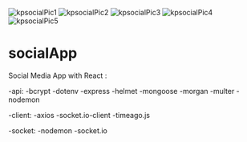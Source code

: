 ![kpsocialPic1](https://user-images.githubusercontent.com/89661647/167191083-398d03a1-d2e0-4767-9d10-9005c951eaca.png)
![kpsocialPic2](https://user-images.githubusercontent.com/89661647/167191143-51de0e36-3432-41a2-8c85-d603b85396ec.png)
![kpsocialPic3](https://user-images.githubusercontent.com/89661647/167191191-8630e794-bc57-443a-84e6-96ce71d82c0e.png)
![kpsocialPic4](https://user-images.githubusercontent.com/89661647/167191230-24fbd567-0eba-495b-99d0-12d6b381acf1.png)
![kpsocialPic5](https://user-images.githubusercontent.com/89661647/167191253-9edaef2b-aa5e-4dc3-abc7-9515e967fa65.png)

# socialApp

Social Media App with React :


  -api:
    -bcrypt
    -dotenv
    -express
    -helmet
    -mongoose
    -morgan
    -multer
    -nodemon
    
 -client:
    -axios
    -socket.io-client
    -timeago.js
 
 -socket:
    -nodemon
    -socket.io
 
